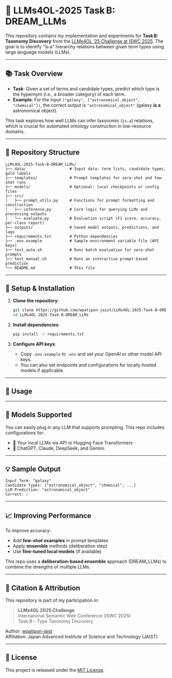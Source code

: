 # 🧠 LLMs4OL‑2025 Task B: DREAM_LLMs

This repository contains my implementation and experiments for **Task B: Taxonomy Discovery** from the [LLMs4OL ’25 Challenge at ISWC 2025](https://sites.google.com/view/llms4ol2025/home?authuser=0). The goal is to identify “is‑a” hierarchy relations between given term types using large language models (LLMs).

---

## 📚 Task Overview

- **Task**: Given a set of terms and candidate types, predict which type is the hypernym (i.e., a broader category) of each term.
- **Example**: For the input `("galaxy", ["astronomical_object", "chemical"])`, the correct output is `"astronomical_object"` (galaxy **is a** astronomical object).

This task explores how well LLMs can infer taxonomic (`is‑a`) relations, which is crucial for automated ontology construction in low-resource domains.

---

## 🔧 Repository Structure

```
LLMs4OL-2025-Task-B-DREAM_LLMs/
├── data/                   # Input data: term lists, candidate types, gold labels
├── templates/              # Prompt templates for zero-shot and few-shot runs
├── models/                 # Optional: local checkpoints or config files
├── src/
│   ├── prompt_utils.py     # Functions for prompt formatting and construction
│   ├── inference.py        # Core logic for querying LLMs and processing outputs
│   └── evaluate.py         # Evaluation script (F1 score, accuracy, per-class report)
├── outputs/                # Saved model outputs, predictions, and logs
├── requirements.txt        # Python dependencies
├── .env.example            # Sample environment variable file (API keys)
├── test_auto.sh            # Runs batch evaluation for zero-shot prompts
├── test_manual.sh          # Runs an interactive prompt-based prediction
└── README.md               # This file
```

---

## 🚀 Setup & Installation

1. **Clone the repository**:
   ```bash
   git clone https://github.com/wpatipon-jaist/LLMs4OL-2025-Task-B-DREAM_LLMs.git
   cd LLMs4OL-2025-Task-B-DREAM_LLMs
   ```

2. **Install dependencies**:
   ```bash
   pip install -r requirements.txt
   ```

3. **Configure API keys**:
   - Copy `.env.example` to `.env` and set your OpenAI or other model API keys.
   - You can also set endpoints and configurations for locally hosted models if applicable.

---

## 🧩 Usage

---

## 🧠 Models Supported

You can easily plug in any LLM that supports prompting. This repo includes configurations for:

- 🦙 Your local LLMs via API or Hugging Face Transformers
- 💬 ChatGPT, Claude, DeepSeek, and Gemini.

---

## 💡 Sample Output

```
Input Term: "galaxy"
Candidate Types: ["astronomical_object", "chemical", ...]
LLM Prediction: "astronomical_object"
Correct: ✅
```

---

## 📈 Improving Performance

To improve accuracy:

- Add **few-shot examples** in prompt templates
- Apply **ensemble** methods (deliberation step)
- Use **fine-tuned local models** (if available)

This repo uses a **deliberation-based ensemble** approach (DREAM_LLMs) to combine the strengths of multiple LLMs.

---

## 📄 Citation & Attribution

This repository is part of my participation in:

> **LLMs4OL 2025 Challenge**  
> International Semantic Web Conference (ISWC 2025)  
> Task B – Type Taxonomy Discovery

Author: [wpatipon-jaist](https://github.com/wpatipon-jaist)  
Affiliation: Japan Advanced Institute of Science and Technology (JAIST)

---

## 📄 License

This project is released under the [MIT License](./LICENSE).
